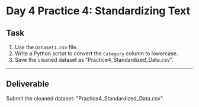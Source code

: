 # Day 4 Practice 4: Standardizing Text

## Task
1. Use the `Dataset1.csv` file.
2. Write a Python script to convert the `Category` column to lowercase.
3. Save the cleaned dataset as "Practice4_Standardized_Data.csv".

---

## Deliverable
Submit the cleaned dataset: "Practice4_Standardized_Data.csv".
